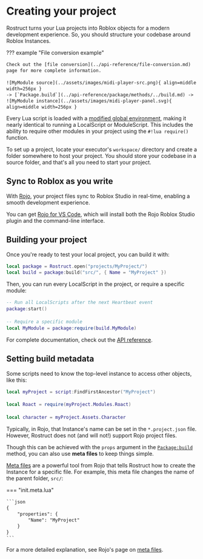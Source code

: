 # Creating your project

Rostruct turns your Lua projects into Roblox objects for a modern development experience. So, you should structure your codebase around Roblox Instances.

??? example "File conversion example"

	Check out the [file conversion](../api-reference/file-conversion.md) page for more complete information.
	
	![MyModule source](../assets/images/midi-player-src.png){ align=middle width=256px }
	-> [`Package.build`](../api-reference/package/methods/../build.md) ->
	![MyModule instance](../assets/images/midi-player-panel.svg){ align=middle width=256px }

Every Lua script is loaded with a [modified global environment](../api-reference/globals.md), making it nearly identical to running a LocalScript or ModuleScript. This includes the ability to require other modules in your project using the `#!lua require()` function.

To set up a project, locate your executor's `workspace/` directory and create a folder somewhere to host your project. You should store your codebase in a source folder, and that's all you need to start your project.

## Sync to Roblox as you write

With [Rojo](https://rojo.space/docs/), your project files sync to Roblox Studio in real-time, enabling a smooth development experience.

You can get [Rojo for VS Code](https://marketplace.visualstudio.com/items?itemName=evaera.vscode-rojo), which will install both the Rojo Roblox Studio plugin and the command-line interface.

## Building your project

Once you're ready to test your local project, you can build it with:

```lua
local package = Rostruct.open("projects/MyProject/")
local build = package:build("src/", { Name = "MyProject" })
```

Then, you can run every LocalScript in the project, or require a specific module:

```lua
-- Run all LocalScripts after the next Heartbeat event
package:start()

-- Require a specific module
local MyModule = package:require(build.MyModule)
```

For complete documentation, check out the [API reference](../api-reference/overview.md).

## Setting build metadata

Some scripts need to know the top-level instance to access other objects, like this:

```lua
local myProject = script:FindFirstAncestor("MyProject")

local Roact = require(myProject.Modules.Roact)

local character = myProject.Assets.Character
```

Typically, in Rojo, that Instance's name can be set in the `*.project.json` file. However, Rostruct does not (and will not!) support Rojo project files.

Though this can be achieved with the `props` argument in the [`Package:build`](../api-reference/package/build.md) method, you can also use **meta files** to keep things simple.

[Meta files](https://rojo.space/docs/6.x/sync-details/#meta-files) are a powerful tool from Rojo that tells Rostruct how to create the Instance for a specific file. For example, this meta file changes the name of the parent folder, `src/`:

=== "init.meta.lua"

	```json
	{
		"properties": {
			"Name": "MyProject"
		}
	}
	```

For a more detailed explanation, see Rojo's page on [meta files](https://rojo.space/docs/6.x/sync-details/#meta-files).
